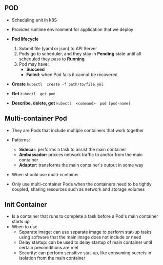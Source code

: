 ## POD

- Scheduling unit in k8S
- Provides runtime environment for application that we deploy

- **Pod lifecycle**
  1. Submit file (yaml or json) to API Server
  2. Pods go to scheduler, and they stay in **Pending** state until all scheduled they pass to **Running**
  3. Pod may have:
     - **Succeed**
     - **Failed**: when Pod fails it cannot be recovered

- **Create**
    ```kubectl  create -f path/to/file.yml```

- **Get**
    ```kubectl  get pod```

- **Describe, delete, get**
    ```kubectl  <command>  pod [pod-name]```

## Multi-container Pod 

- They are Pods that include multiple containers that work together
- Patterns: 
  - **Sidecar:** performs a task to assist the main container
  - **Ambassador:** proxies network traffic to and/or from the main container  
  - **Adapter:** transforms the main container's output in some way

- When should use multi-container
 - Only use multi-container Pods when the containers need to be tightly coupled, sharing resources such as network 
   and storage volumes

## Init Container

- Is a container that runs to complete a task before a Pod's main container starts up
- When to use
  - Separate image: can use separate image to perform stat-up tasks using software that the main image does not include
    or need  
  - Delay startup: can be used to delay startup of main container until certain preconditions are met 
  - Security: can perform sensitive stat-up, like consuming secrets in isolation from the main container 

